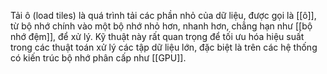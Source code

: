 Tải ô (load tiles) là quá trình tải các phần nhỏ của dữ liệu, được gọi là [[ô]], từ bộ nhớ chính vào một bộ nhớ nhỏ hơn, nhanh hơn, chẳng hạn như [[bộ nhớ đệm]], để xử lý. Kỹ thuật này rất quan trọng để tối ưu hóa hiệu suất trong các thuật toán xử lý các tập dữ liệu lớn, đặc biệt là trên các hệ thống có kiến trúc bộ nhớ phân cấp như [[GPU]].